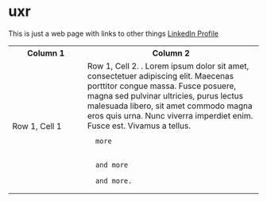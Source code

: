 # uxr

This is just a web page with links to other things [LinkedIn Profile](https://www.linkedin.com/in/george-rhodes-seattle/)


<table>
  <tr>
    <th style="width:30%">Column 1</th>
    <th style="width:70%">Column 2</th>
  </tr>
  <tr>
    <td style="width:30%">Row 1, Cell 1</td>
    <td style="width:70%">Row 1, Cell 2.  .  Lorem ipsum dolor sit amet, consectetuer adipiscing elit. Maecenas porttitor congue massa. Fusce posuere, magna sed pulvinar ultricies, purus lectus malesuada libero, sit amet commodo magna eros quis urna.  Nunc viverra imperdiet enim. Fusce est. Vivamus a tellus.


      more


      and more

      and more.
</td>
  </tr>
</table>


